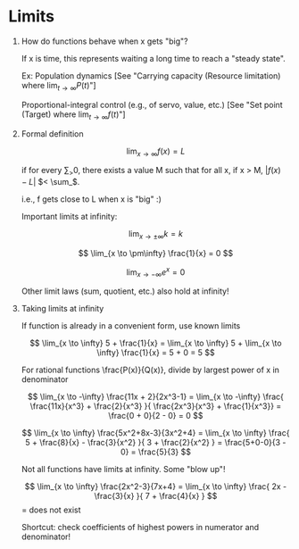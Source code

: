 # Limits

1. How do functions behave when x gets "big"?

    If x is time, this represents waiting a long time to reach a "steady state".

    Ex: Population dynamics
    [See "Carrying capacity (Resource limitation) where $\lim_{t \to \infty} P(t)$"]

    Proportional-integral control (e.g., of servo, value, etc.)
    [See "Set point (Target) where $\lim_{t \to \infty} f(t)$"]

2. Formal definition

    $$
    \lim_{x \to \infty} f(x) = L
    $$
    
    if for every $\sum_ > 0$, there exists a value M such that for all x, if x > M, $\left| f(x) - L \right|$ $< \sum_$.

    i.e., f gets close to L when x is "big" :)

    Important limits at infinity:

    $$
    \lim_{x \to \pm\infty} k = k
    $$

    $$
    \lim_{x \to \pm\infty} \frac{1}{x} = 0
    $$

    $$
    \lim_{x \to -\infty} e^x = 0
    $$

    Other limit laws (sum, quotient, etc.) also hold at infinity!

3. Taking limits at infinity

    If function is already in a convenient form, use known limits

    $$
    \lim_{x \to \infty} 5 + \frac{1}{x} = \lim_{x \to \infty} 5 + \lim_{x \to \infty} \frac{1}{x} = 5 + 0 = 5
    $$

    For rational functions \frac{P(x)}{Q(x)}, divide by largest power of x in denominator

    $$
    \lim_{x \to -\infty} \frac{11x + 2}{2x^3-1} = \lim_{x \to -\infty} \frac{ \frac{11x}{x^3} + \frac{2}{x^3} }{ \frac{2x^3}{x^3} + \frac{1}{x^3}} = \frac{0 + 0}{2 - 0} = 0
    $$

    $$
    \lim_{x \to \infty} \frac{5x^2+8x-3}{3x^2+4} = \lim_{x \to \infty} \frac{ 5 + \frac{8}{x} - \frac{3}{x^2} }{ 3 + \frac{2}{x^2} } = \frac{5+0-0}{3 - 0} = \frac{5}{3}
    $$

    Not all functions have limits at infinity. Some "blow up"!

    $$
    \lim_{x \to \infty} \frac{2x^2-3}{7x+4} = \lim_{x \to \infty} \frac{ 2x - \frac{3}{x} }{ 7 + \frac{4}{x} }
    $$
    = does not exist

    Shortcut: check coefficients of highest powers in numerator and denominator!
    






